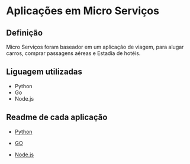 # Aplicações em Micro Serviços

## Definição

Micro Serviços foram baseador em um aplicação de viagem, para alugar carros, comprar passagens aéreas e Estadia de hotéis.

## Liguagem utilizadas

- Python
- Go
- Node.js

## Readme de cada aplicação

- [Python](https://github.com/brandonklk/microservice/tree/master/python)

- [GO](https://github.com/brandonklk/microservice/tree/master/golang)

- [Node.js](https://github.com/brandonklk/microservice/tree/master/node)
